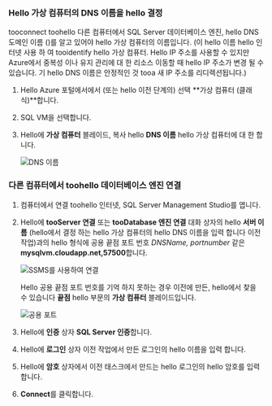 ### <a name="determine-hello-dns-name-of-hello-virtual-machine"></a>Hello 가상 컴퓨터의 DNS 이름을 hello 결정
tooconnect toohello 다른 컴퓨터에서 SQL Server 데이터베이스 엔진, hello DNS 도메인 이름 ()를 알고 있어야 hello 가상 컴퓨터의 이름입니다. (이 hello 이름 hello 인터넷 사용 하 여 tooidentify hello 가상 컴퓨터. Hello IP 주소를 사용할 수 있지만 Azure에서 중복성 이나 유지 관리에 대 한 리소스 이동할 때 hello IP 주소가 변경 될 수 있습니다. 기 hello DNS 이름은 안정적인 것 tooa 새 IP 주소를 리디렉션됩니다.)  

1. Hello Azure 포털에서에서 (또는 hello 이전 단계의) 선택 **가상 컴퓨터 (클래식)**합니다.
2. SQL VM을 선택합니다.
3. Hello에 **가상 컴퓨터** 블레이드, 복사 hello **DNS 이름** hello 가상 컴퓨터에 대 한 합니다.
   
    ![DNS 이름](./media/virtual-machines-sql-server-connection-steps/sql-vm-dns-name.png)

### <a name="connect-toohello-database-engine-from-another-computer"></a>다른 컴퓨터에서 toohello 데이터베이스 엔진 연결
1. 컴퓨터에서 연결 toohello 인터넷, SQL Server Management Studio를 엽니다.
2. Hello에 **tooServer 연결** 또는 **tooDatabase 엔진 연결** 대화 상자의 hello **서버 이름** (hello에서 결정 하는 hello 가상 컴퓨터의 hello DNS 이름을 입력 합니다 이전 작업)과의 hello 형식에 공용 끝점 포트 번호 *DNSName, portnumber* 같은 **mysqlvm.cloudapp.net,57500**합니다.
   
    ![SSMS를 사용하여 연결](./media/virtual-machines-sql-server-connection-steps/33Connect-SSMS.png)
   
    Hello 공용 끝점 포트 번호를 기억 하지 못하는 경우 이전에 만든, hello에서 찾을 수 있습니다 **끝점** hello 부문의 **가상 컴퓨터** 블레이드입니다.
   
    ![공용 포트](./media/virtual-machines-sql-server-connection-steps/sql-vm-port-number.png)
3. Hello에 **인증** 상자 **SQL Server 인증**합니다.
4. Hello에 **로그인** 상자 이전 작업에서 만든 로그인의 hello 이름을 입력 합니다.
5. Hello에 **암호** 상자에서 이전 태스크에서 만드는 hello 로그인의 hello 암호를 입력 합니다.
6. **Connect**를 클릭합니다.

